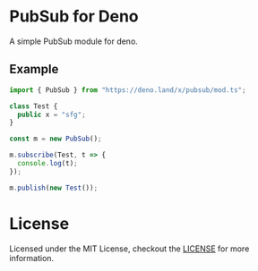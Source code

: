 # PubSub for Deno

A simple PubSub module for deno.

## Example

```ts
import { PubSub } from "https://deno.land/x/pubsub/mod.ts";

class Test {
  public x = "sfg";
}

const m = new PubSub();

m.subscribe(Test, t => {
  console.log(t);
});

m.publish(new Test());
```

# License

Licensed under the MIT License, checkout the [LICENSE](../LICENSE) for more information.
